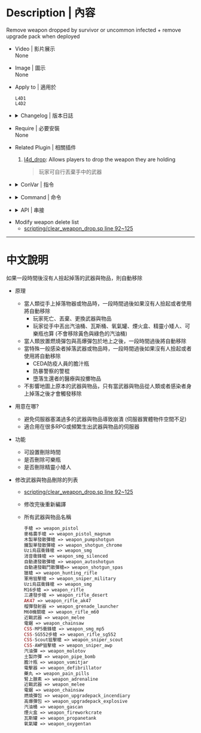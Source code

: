 # Description | 內容
Remove weapon dropped by survivor or uncommon infected + remove upgrade pack when deployed

* Video | 影片展示
<br/>None

* Image | 圖示
<br/>None

* Apply to | 適用於
	```
	L4D1
	L4D2
	```

* <details><summary>Changelog | 版本日誌</summary>

	```php
	//AK978 @ 2019
	//Harry @ 2021-2023
	```
	* v3.1 (2023-5-10)
		* Will not remove Scavenge Gascan.
		* Optimize code and improve performance

	* v3.0 (2023-1-28)
		* Remove weapon after dropped by uncommon infected.

	* v2.9
		* [AlliedModder Post](https://forums.alliedmods.net/showpost.php?p=2731634&postcount=19)
		* Remake Code
		* Remove gnome and cola
		* Create Native
		* Use EntIndexToEntRef and EntRefToEntIndex to remove entity safely
		* Remove upgrade pack after deployed on the ground

	* v1.7
		* [Original Plugin by AK978](https://forums.alliedmods.net/showthread.php?p=2638375)
</details>

* Require | 必要安裝
<br/>None

* Related Plugin | 相關插件
	1. [l4d_drop](https://github.com/fbef0102/L4D1_2-Plugins/tree/master/l4d_drop): Allows players to drop the weapon they are holding
		> 玩家可自行丟棄手中的武器

* <details><summary>ConVar | 指令</summary>

	* cfg\sourcemod\clear_weapon_drop.cfg
		```php
		// Time in seconds to remove upgrade pack after deployed on the ground. (0=off)
		sm_drop_clear_ground_upgrade_pack_time "60"

		// Time in seconds to remove weapon after dropped by uncommon infected. (0=off)
		sm_drop_clear_infected_weapon_time "180"

		// If 1, remove cola bottles after dropped by survivor.
		sm_drop_clear_survivor_weapon_cola_bottles "0"

		// If 1, remove gnome after dropped by survivor.
		sm_drop_clear_survivor_weapon_gnome "0"

		// Time in seconds to remove weapon after dropped by survivor. (0=off)
		sm_drop_clear_survivor_weapon_time "60"
		```
</details>

* <details><summary>Command | 命令</summary>

	None
</details>

* <details><summary>API | 串接</summary>

	```c
	/**
	* @brief Remove weapon if no one picks up after a short time. (time depending on the convar you set)
	*
	* @param weapon        weapon index to be removed
	*
	* @return              nothing
	*/
	native void Timer_Delete_Weapon(int weapon);
	```
</details>

* Modify weapon delete list
	* [scripting/clear_weapon_drop.sp line 92~125](scripting/clear_weapon_drop.sp#L92-L125)

- - - -
# 中文說明
如果一段時間後沒有人撿起掉落的武器與物品，則自動移除

* 原理
    * 當人類從手上掉落物器或物品時，一段時間過後如果沒有人撿起或者使用將自動移除
		* 玩家死亡、丟棄、更換武器與物品
		* 玩家從手中丟出汽油桶、瓦斯桶、氧氣罐、煙火盒、精靈小矮人、可樂瓶也算 (不會移除黃色與綠色的汽油桶)
	* 當人類放置燃燒彈包與高爆彈包於地上之後，一段時間過後將自動移除
    * 當特殊一般感染者掉落武器或物品時，一段時間過後如果沒有人撿起或者使用將自動移除
		* CEDA防疫人員的膽汁瓶
		* 防暴警察的警棍
		* 墮落生還者的醫療與投擲物品
	* 不影響地圖上原本的武器與物品，只有當武器與物品從人類或者感染者身上掉落之後才會觸發移除

* 用意在哪?
	* 避免伺服器塞滿過多的武器與物品導致崩潰 (伺服器實體物件空間不足)
    * 適合用在很多RPG或頻繁生出武器與物品的伺服器

* 功能
    * 可設置刪除時間
	* 是否刪除可樂瓶
	* 是否刪除精靈小矮人

* 修改武器與物品刪除的列表
	* [scripting/clear_weapon_drop.sp line 92~125](scripting/clear_weapon_drop.sp#L92-L125)
	* 修改完後重新編譯

    * 所有武器與物品名稱
		```php
		手槍 => weapon_pistol
		麥格農手槍 => weapon_pistol_magnum
		木製單發散彈槍 => weapon_pumpshotgun
		鐵製單發散彈槍 => weapon_shotgun_chrome
		Uzi烏茲衝鋒槍 => weapon_smg
		消音衝鋒槍 => weapon_smg_silenced
		自動連發散彈槍 => weapon_autoshotgun
		自動連發戰鬥散彈槍=> weapon_shotgun_spas
		獵槍 => weapon_hunting_rifle
		軍用狙擊槍 => weapon_sniper_military
		Uzi烏茲衝鋒槍 => weapon_smg
		M16步槍 => weapon_rifle
		三連發步槍 => weapon_rifle_desert
		AK47 => weapon_rifle_ak47
		榴彈發射器 => weapon_grenade_launcher
		M60機關槍 => weapon_rifle_m60
		近戰武器 => weapon_melee
		電鋸 => weapon_chainsaw
		CSS-MP5衝鋒槍 => weapon_smg_mp5
		CSS-SG552步槍 => weapon_rifle_sg552
		CSS-Scout狙擊槍 => weapon_sniper_scout
		CSS-AWP狙擊槍 => weapon_sniper_awp
		汽油彈 => weapon_molotov
		土製炸彈 => weapon_pipe_bomb
		膽汁瓶 => weapon_vomitjar
		電擊器 => weapon_defibrillator
		藥丸 => weapon_pain_pills
		腎上腺素 => weapon_adrenaline
		近戰武器 => weapon_melee
		電鋸 => weapon_chainsaw
		燃燒彈包 => weapon_upgradepack_incendiary
		高爆彈包 => weapon_upgradepack_explosive
		汽油桶 => weapon_gascan
		煙火盒 => weapon_fireworkcrate
		瓦斯罐 => weapon_propanetank
		氧氣罐 => weapon_oxygentan
		```